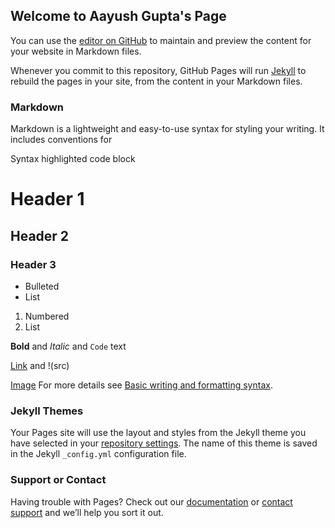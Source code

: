 ## Welcome to Aayush Gupta's Page

You can use the [editor on GitHub](https://github.com/Aayush795/Aayush795/edit/main/README.md) to maintain and preview the content for your website in Markdown files.

Whenever you commit to this repository, GitHub Pages will run [Jekyll](https://jekyllrb.com/) to rebuild the pages in your site, from the content in your Markdown files.

### Markdown

Markdown is a lightweight and easy-to-use syntax for styling your writing. It includes conventions for

<!-- /``` -->
Syntax highlighted code block

# Header 1
## Header 2
### Header 3

- Bulleted
- List

1. Numbered
2. List

**Bold** and _Italic_ and `Code` text

[Link](url) and !(src)
<!-- /``` -->
[Image](https://media-exp1.licdn.com/dms/image/C4E03AQEZWrPI1yn5rA/profile-displayphoto-shrink_800_800/0/1594225880151?e=1652918400&v=beta&t=NZlv4sm7ItCy8QQs7jG_Ei_swnFoQR1oW3rWHZ71KSw)
For more details see [Basic writing and formatting syntax](https://docs.github.com/en/github/writing-on-github/getting-started-with-writing-and-formatting-on-github/basic-writing-and-formatting-syntax).

### Jekyll Themes

Your Pages site will use the layout and styles from the Jekyll theme you have selected in your [repository settings](https://github.com/Aayush795/Aayush795/settings/pages). The name of this theme is saved in the Jekyll `_config.yml` configuration file.

### Support or Contact

Having trouble with Pages? Check out our [documentation](https://docs.github.com/categories/github-pages-basics/) or [contact support](https://support.github.com/contact) and we’ll help you sort it out.
